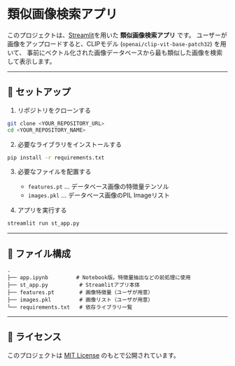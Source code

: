 # 類似画像検索アプリ

このプロジェクトは、[Streamlit](https://streamlit.io/)を用いた **類似画像検索アプリ** です。
ユーザーが画像をアップロードすると、CLIPモデル (`openai/clip-vit-base-patch32`) を用いて、
事前にベクトル化された画像データベースから最も類似した画像を検索して表示します。

---

## 🔧 セットアップ

1. リポジトリをクローンする
```bash
git clone <YOUR_REPOSITORY_URL>
cd <YOUR_REPOSITORY_NAME>
```

2. 必要なライブラリをインストールする
```bash
pip install -r requirements.txt
```

3. 必要なファイルを配置する  
   - `features.pt` … データベース画像の特徴量テンソル
   - `images.pkl` … データベース画像のPIL Imageリスト

4. アプリを実行する
```bash
streamlit run st_app.py
```

---

## 📁 ファイル構成

```
.
├── app.ipynb         # Notebook版。特徴量抽出などの前処理に使用
├── st_app.py          # Streamlitアプリ本体
├── features.pt        # 画像特徴量（ユーザが用意）
├── images.pkl         # 画像リスト（ユーザが用意）
└── requirements.txt   # 依存ライブラリ一覧
```

---

## 📜 ライセンス

このプロジェクトは [MIT License](./LICENSE) のもとで公開されています。
